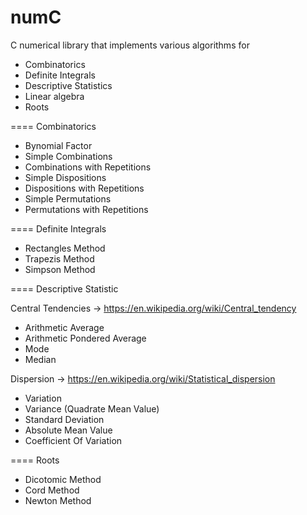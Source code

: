 numC
====

C numerical library that implements various algorithms for 

- Combinatorics 
- Definite Integrals
- Descriptive Statistics
- Linear algebra
- Roots



====
Combinatorics

- Bynomial Factor
 - Simple Combinations
- Combinations  with Repetitions
- Simple Dispositions
- Dispositions with Repetitions
- Simple Permutations
- Permutations with Repetitions


====
Definite Integrals

 - Rectangles Method
- Trapezis Method
- Simpson Method



====
Descriptive Statistic

Central Tendencies -> https://en.wikipedia.org/wiki/Central_tendency
- Arithmetic Average
- Arithmetic Pondered Average
- Mode
- Median


Dispersion -> https://en.wikipedia.org/wiki/Statistical_dispersion
- Variation
- Variance (Quadrate Mean Value)
- Standard Deviation
- Absolute Mean Value
- Coefficient Of Variation



====
Roots

 - Dicotomic Method
- Cord Method
- Newton Method
